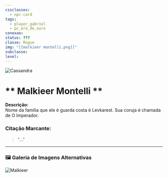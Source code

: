 ```yaml
---
cssclasses:
  - npc-card
tags:
  - player_gabriel
  - pc_era_de_ouro
conexao: 
status: ???
classe: Rogue
img: "[[malkieer montelli.png]]"
subclasse: 
level:
---
```


<img src=".png" alt="Cassandra" />

# ** Malkieer Montelli **
**Descrição:**  
Nome da família que ele é guarda costa é Levkarest. Sua coruja é chamada de  O Imperador. 


### **Citação Marcante:**  
> "..."


---

### 🖼️ **Galeria de Imagens Alternativas**

<div class="npc-gallery">
    <img src="malkieer montelli.png" alt="Malkieer" />
</div>


